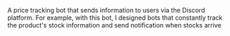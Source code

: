 A price tracking bot that sends information to users via the Discord platform. For example, with this bot, I designed bots that constantly track the product's stock information and
send notification when stocks arrive
